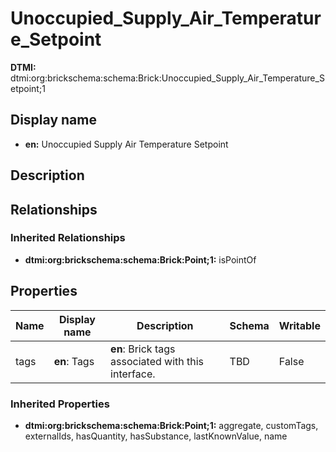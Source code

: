 # Unoccupied_Supply_Air_Temperature_Setpoint
**DTMI:** dtmi:org:brickschema:schema:Brick:Unoccupied_Supply_Air_Temperature_Setpoint;1
## Display name
- **en:** Unoccupied Supply Air Temperature Setpoint
## Description
## Relationships
### Inherited Relationships
* **dtmi:org:brickschema:schema:Brick:Point;1:** isPointOf
## Properties
|Name|Display name|Description|Schema|Writable|
|-|-|-|-|-|
|tags|**en**: Tags|**en**: Brick tags associated with this interface.|TBD|False|
### Inherited Properties
* **dtmi:org:brickschema:schema:Brick:Point;1:** aggregate, customTags, externalIds, hasQuantity, hasSubstance, lastKnownValue, name

